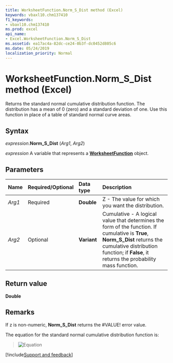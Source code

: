 ```yaml
---
title: WorksheetFunction.Norm_S_Dist method (Excel)
keywords: vbaxl10.chm137410
f1_keywords:
- vbaxl10.chm137410
ms.prod: excel
api_name:
- Excel.WorksheetFunction.Norm_S_Dist
ms.assetid: ea17ac4a-82dc-ce24-0b3f-dc0452d805c6
ms.date: 05/24/2019
localization_priority: Normal
---
```



# WorksheetFunction.Norm_S_Dist method (Excel)

Returns the standard normal cumulative distribution function. The distribution has a mean of 0 (zero) and a standard deviation of one. Use this function in place of a table of standard normal curve areas.


## Syntax

_expression_.**Norm_S_Dist** (_Arg1_, _Arg2_)

_expression_ A variable that represents a **[WorksheetFunction](Excel.WorksheetFunction.md)** object.


## Parameters

|Name|Required/Optional|Data type|Description|
|:-----|:-----|:-----|:-----|
| _Arg1_|Required| **Double**|Z - The value for which you want the distribution.|
| _Arg2_|Optional| **Variant**|Cumulative - A logical value that determines the form of the function. If cumulative is **True**, **Norm_S_Dist** returns the cumulative distribution function; if **False**, it returns the probability mass function.|

## Return value

**Double**


## Remarks

If z is non-numeric, **Norm_S_Dist** returns the #VALUE! error value.
    
The equation for the standard normal cumulative distribution function is:
    
> ![Equation](../images/abbf5ae3-a27b-4e9c-eff8-009885a4ccf2.gif)




[!include[Support and feedback](~/includes/feedback-boilerplate.md)]